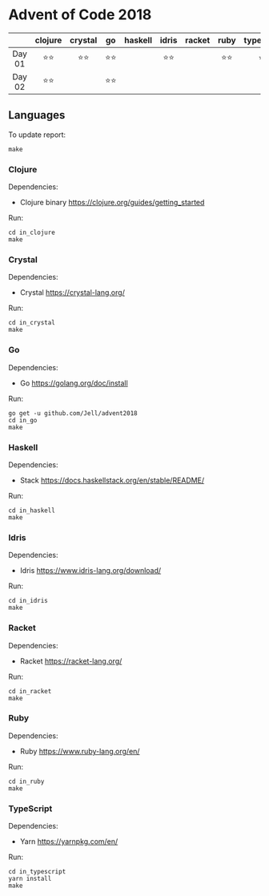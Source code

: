 # Advent of Code 2018

|          |clojure   |crystal   |go        |haskell   |idris     |racket    |ruby      |typescript|
|:---:     |:---:     |:---:     |:---:     |:---:     |:---:     |:---:     |:---:     |:---:     |
|Day 01    |⭐⭐        |⭐⭐        |⭐⭐        |          |⭐⭐        |          |⭐⭐        |⭐⭐        |
|Day 02    |⭐⭐        |          |⭐⭐        |          |          |          |          |          |

## Languages

To update report:

```
make
```

### Clojure

Dependencies:

 * Clojure binary https://clojure.org/guides/getting_started

Run:

```
cd in_clojure
make
```

### Crystal

Dependencies:

 * Crystal https://crystal-lang.org/

Run:

```
cd in_crystal
make
```

### Go

Dependencies:

 * Go https://golang.org/doc/install

Run:

```
go get -u github.com/Jell/advent2018
cd in_go
make
```

### Haskell

Dependencies:

 * Stack https://docs.haskellstack.org/en/stable/README/

Run:

```
cd in_haskell
make
```

### Idris

Dependencies:

 * Idris https://www.idris-lang.org/download/

Run:

```
cd in_idris
make
```

### Racket

Dependencies:

 * Racket https://racket-lang.org/

Run:

```
cd in_racket
make
```

### Ruby

Dependencies:

 * Ruby https://www.ruby-lang.org/en/

Run:

```
cd in_ruby
make
```

### TypeScript

Dependencies:

 * Yarn https://yarnpkg.com/en/

Run:

```
cd in_typescript
yarn install
make
```
